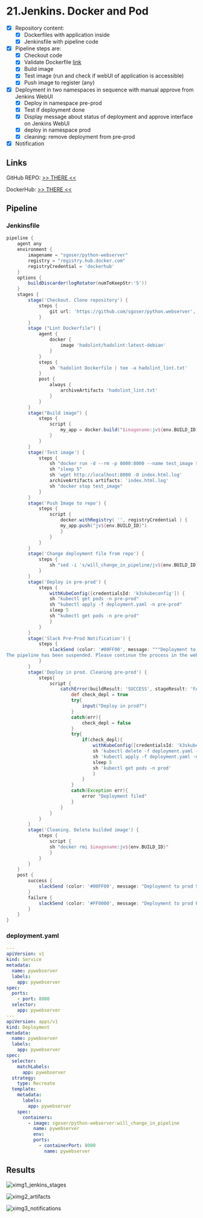 # 21.Jenkins. Docker and Pod

- [x] Repository content:
  - [x] Dockerfiles with application inside
  - [x] Jenkinsfile with pipeline code
- [x] Pipeline steps are:
  - [x] Checkout code
  - [x] Validate Dockerfile [link](https://github.com/hadolint/hadolint)
  - [x] Build image
  - [x] Test image (run and check if webUI of application is accessible)
  - [x] Push image to register (any)
- [x] Deployment in two namespaces in sequence with manual approve from Jenkins WebUI
  - [x] Deploy in namespace pre-prod
  - [x] Test if deployment done
  - [x] Display message about status of deployment and approve interface on Jenkins WebUI
  - [x] deploy in namespace prod
  - [x] cleaning: remove deployment from pre-prod
- [x] Notification

## Links

GitHub REPO: [>> THERE <<](https://github.com/sgoser/python.webserver.git)

DockerHub: [>> THERE <<](https://hub.docker.com/r/sgoser/python-webserver/tags)

## Pipeline

### Jenkinsfile

```groovy
pipeline {
    agent any
    environment {
        imagename = "sgoser/python-webserver"
        registry = "registry.hub.docker.com"
        registryCredential = 'dockerhub'
    }        
    options {
        buildDiscarder(logRotator(numToKeepStr:'5'))
    }
    stages {
        stage('Checkout. Clone repository') {
            steps {
                git url: 'https://github.com/sgoser/python.webserver', branch: 'main'
            }
        }
        stage ("Lint Dockerfile") {
            agent {
                docker {
                    image 'hadolint/hadolint:latest-debian'
                }
            }
            steps {
                sh 'hadolint Dockerfile | tee -a hadolint_lint.txt'
            }
            post {
                always {
                    archiveArtifacts 'hadolint_lint.txt'
                }
            }
        }
        stage("Build image") {
            steps {
                script {
                    my_app = docker.build("$imagename:jv${env.BUILD_ID}", "--network=host -f Dockerfile .")
                }
            }
        }
        stage('Test image') {
            steps {
                sh "docker run -d --rm -p 8000:8000 --name test_image $imagename:jv${env.BUILD_ID}"
                sh "sleep 5"
                sh 'wget http://localhost:8000 -O index.html.log'
                archiveArtifacts artifacts: 'index.html.log'
                sh "docker stop test_image"
            }
        }
        stage('Push Image to repo') {
            steps {
                script {
                    docker.withRegistry( '', registryCredential ) {
                    my_app.push("jv${env.BUILD_ID}")
                    }
                }
            }
        }
        stage('Change deployment file from repo') {
            steps {
                sh "sed -i 's/will_change_in_pipeline/jv${env.BUILD_ID}/' deployment.yaml"
            }
        }
        stage('Deploy in pre-prod') {
            steps {
                withKubeConfig([credentialsId: 'k3skubeconfig']) {
                sh "kubectl get pods -n pre-prod"
                sh "kubectl apply -f deployment.yaml -n pre-prod"
                sleep 5
                sh "kubectl get pods -n pre-prod"
                }
            }
        }
        stage('Slack Pre-Prod Notification') {
            steps {
                slackSend (color: '#00FF00', message: """Deployment to namespace pre-prod is Success!
The pipeline has been suspended. Please continue the process in the web interface.""")
            }
        }
        stage('Deploy in prod. Cleaning pre-prod') {
            steps{
                script {
                    catchError(buildResult: 'SUCCESS', stageResult: 'FAILURE'){
                        def check_depl = true
                        try{
                            input("Deploy in prod?")
                        }
                        catch(err){
                            check_depl = false
                        }
                        try{
                            if(check_depl){
                                withKubeConfig([credentialsId: 'k3skubeconfig']) {
                                sh 'kubectl delete -f deployment.yaml -n pre-prod'
                                sh 'kubectl apply -f deployment.yaml -n prod'
                                sleep 5
                                sh 'kubectl get pods -n prod'
                                }
                            }
                        }
                        catch(Exception err){
                            error "Deployment filed"
                        }
                    }
                }
            }
        }
        stage('Cleaning. Delete builded image') {
            steps {
                script {
                sh "docker rmi $imagename:jv${env.BUILD_ID}"
                }
            }
        }
    }
    post {
        success {
            slackSend (color: '#00FF00', message: "Deployment to prod Success! \nPipeline: '${env.JOB_NAME} [${env.BUILD_NUMBER}]'")
        }
        failure {
            slackSend (color: '#FF0000', message: "Deployment to prod Failed! \nPipeline: '${env.JOB_NAME} [${env.BUILD_NUMBER}]'")
        }
    }
}
```

### deployment.yaml

```yaml
---
apiVersion: v1
kind: Service
metadata:
  name: pywebserver
  labels:
    app: pywebserver
spec:
  ports:
    - port: 8000
  selector:
    app: pywebserver
---
apiVersion: apps/v1
kind: Deployment
metadata:
  name: pywebserver
  labels:
    app: pywebserver
spec:
  selector:
    matchLabels:
      app: pywebserver
  strategy:
    type: Recreate
  template:
    metadata:
      labels:
        app: pywebserver
    spec:
      containers:
        - image: sgoser/python-webserver:will_change_in_pipeline
          name: pywebserver
          env:
          ports:
            - containerPort: 8000
              name: pywebserver
```

## Results

![ximg1_jenkins_stages](ximg1_jenkins_stages.png)

![ximg2_artifacts](ximg2_artifacts.png)

![ximg3_notifications](ximg3_notifications.png)
